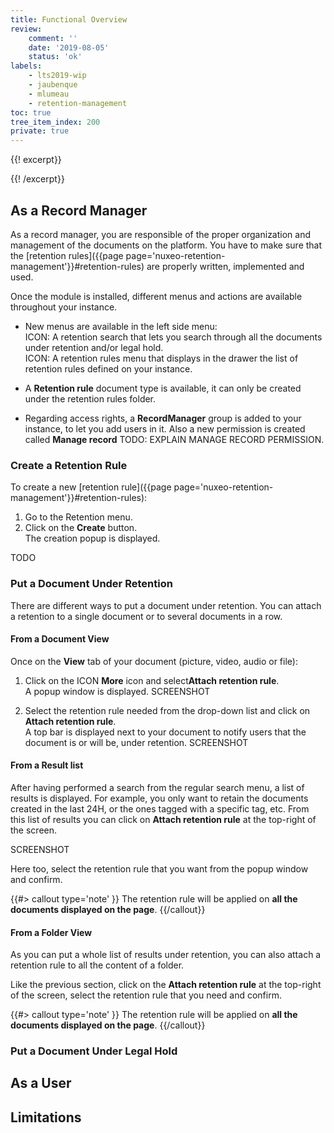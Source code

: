 ```yaml
---
title: Functional Overview
review:
    comment: ''
    date: '2019-08-05'
    status: 'ok'
labels:
    - lts2019-wip
    - jaubenque
    - mlumeau
    - retention-management
toc: true
tree_item_index: 200
private: true
---
```


{{! excerpt}}

{{! /excerpt}}

## As a Record Manager

As a record manager, you are responsible of the proper organization and management of the documents on the platform.
You have to make sure that the [retention rules]({{page page='nuxeo-retention-management'}}#retention-rules) are properly written, implemented and used.

Once the module is installed, different menus and actions are available throughout your instance.

- New menus are available in the left side menu:</br>
    ICON: A retention search that lets you search through all the documents under retention and/or legal hold.</br>
    ICON: A retention rules menu that displays in the drawer the list of retention rules defined on your instance.

- A **Retention rule** document type is available, it can only be created under the retention rules folder.

- Regarding access rights, a **RecordManager** group is added to your instance, to let you add users in it.
Also a new permission is created called **Manage record** TODO: EXPLAIN MANAGE RECORD PERMISSION.

### Create a Retention Rule

To create a new [retention rule]({{page page='nuxeo-retention-management'}}#retention-rules):
1. Go to the Retention menu.
1. Click on the **Create** button. </br>
    The creation popup is displayed.

TODO


### Put a Document Under Retention

There are different ways to put a document under retention. You can attach a retention to a single document or to several documents in a row.

#### From a Document View

Once on the **View** tab of your document (picture, video, audio or file):
1. Click on the ICON **More** icon and select**Attach retention rule**.</br>
    A popup window is displayed.
    SCREENSHOT

1. Select the retention rule needed from the drop-down list and click on **Attach retention rule**.</br>
    A top bar is displayed next to your document to notify users that the document is or will be, under retention.
    SCREENSHOT

#### From a Result list

After having performed a search from the regular search menu, a list of results is displayed. For example, you only want to retain the documents created in the last 24H, or the ones tagged with a specific tag, etc. From this list of results you can click on **Attach retention rule** at the top-right of the screen.

SCREENSHOT

Here too, select the retention rule that you want from the popup window and confirm.

{{#> callout type='note' }}
The retention rule will be applied on **all the documents displayed on the page**.
{{/callout}}

#### From a Folder View

As you can put a whole list of results under retention, you can also attach a retention rule to all the content of a folder.

Like the previous section, click on the **Attach retention rule** at the top-right of the screen, select the retention rule that you need and confirm.

{{#> callout type='note' }}
The retention rule will be applied on **all the documents displayed on the page**.
{{/callout}}

### Put a Document Under Legal Hold




## As a User




## Limitations
